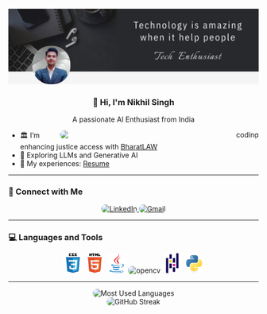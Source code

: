 ![Nikhil's Banner](https://github.com/Nike-one/Nike-one/blob/master/banner_git.jpg?style=border-radius:10px)

<h3 align="center">👋 Hi, I'm Nikhil Singh</h3>
<p align="center">A passionate AI Enthusiast from India</p>

<p align="right">
  <img align="right" alt="coding" width="400" src="https://cdn.videoplasty.com/animation/chill-coding-programming-lo-fi-animation-stock-animation-21874-1024x576.jpg" style="border-radius:10px;">
</p>

<ul>
  <li>🏛️ I’m enhancing justice access with <a href="https://github.com/Nike-one/BharatLAW">BharatLAW</a></li>
  <li>🌱 Exploring LLMs and Generative AI</li>
  <li>📄 My experiences: <a href="https://drive.google.com/file/d/1QtRMtq3ZUMv7Ld8zX9yDFDz2gb-mcFXU/view?usp=sharing">Resume</a></li>
</ul>

---

### 🤝 Connect with Me

<div align="center">
  <a href="https://www.linkedin.com/in/nikhil-singh-4a2ab8131/" target="_blank">
    <img src="https://img.shields.io/badge/LinkedIn-%230A66C2.svg?&style=for-the-badge&logo=linkedin&logoColor=white" alt="LinkedIn" style="border-radius:10px;"/>
  </a>
  <a href="mailto:nikhilcse053@gmail.com" target="_blank">
    <img src="https://img.shields.io/badge/Gmail-D14836?style=for-the-badge&logo=gmail&logoColor=white" alt="Gmail" style="border-radius:10px;"/>
  </a>
</div>

---

### 💻 Languages and Tools

<div align="center">
  <img src="https://raw.githubusercontent.com/devicons/devicon/master/icons/css3/css3-original-wordmark.svg" alt="css3" width="40" height="40" style="border-radius:10px;"/>
  <img src="https://raw.githubusercontent.com/devicons/devicon/master/icons/html5/html5-original-wordmark.svg" alt="html5" width="40" height="40" style="border-radius:10px;"/>
  <img src="https://raw.githubusercontent.com/devicons/devicon/master/icons/java/java-original.svg" alt="java" width="40" height="40" style="border-radius:10px;"/>
  <img src="https://www.vectorlogo.zone/logos/opencv/opencv-icon.svg" alt="opencv" width="40" height="40" style="border-radius:10px;"/>
  <img src="https://raw.githubusercontent.com/devicons/devicon/2ae2a900d2f041da66e950e4d48052658d850630/icons/pandas/pandas-original.svg" alt="pandas" width="40" height="40" style="border-radius:10px;"/>
  <img src="https://raw.githubusercontent.com/devicons/devicon/master/icons/python/python-original.svg" alt="python" width="40" height="40" style="border-radius:10px;"/>
</div>

---

<div align="center">
  <img src="https://github-readme-stats.vercel.app/api/top-langs?username=nike-one&show_icons=true&locale=en&layout=compact" alt="Most Used Languages" style="border-radius:10px;"/>
</div>

<div align="center">
  <img src="https://github-readme-streak-stats.herokuapp.com/?user=nike-one" alt="GitHub Streak" style="border-radius:10px;"/>
</div>
